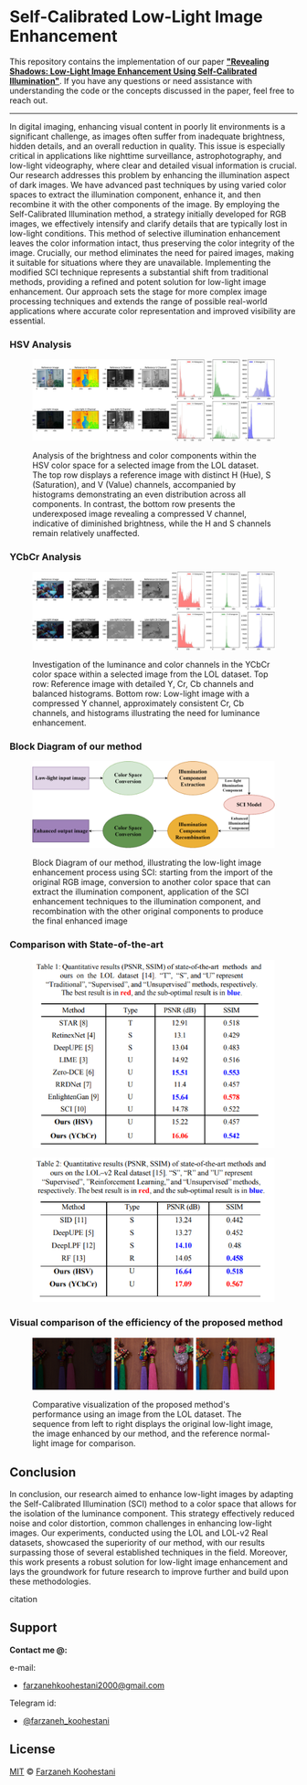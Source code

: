 # Self-Calibrated Low-Light Image Enhancement


This repository contains the implementation of our paper [**"Revealing Shadows: Low-Light Image Enhancement Using Self-Calibrated Illumination"**](https://arxiv.org/abs/2312.15199). If you have any questions or need assistance with understanding the code or the concepts discussed in the paper, feel free to reach out.

------------------------------------------------

In digital imaging, enhancing visual content in poorly lit environments is a significant challenge, as images often suffer from inadequate brightness, hidden details, and an overall reduction in quality. This issue is especially critical in applications like nighttime surveillance, astrophotography, and low-light videography, where clear and detailed visual information is crucial. Our research addresses this problem by enhancing the illumination aspect of dark images. We have advanced past techniques by using varied color spaces to extract the illumination component, enhance it, and then recombine it with the other components of the image. By employing the Self-Calibrated Illumination method, a strategy initially developed for RGB images, we effectively intensify and clarify details that are typically lost in low-light conditions. This method of selective illumination enhancement leaves the color information intact, thus preserving the color integrity of the image. Crucially, our method eliminates the need for paired images, making it suitable for situations where they are unavailable. Implementing the modified SCI technique represents a substantial shift from traditional methods, providing a refined and potent solution for low-light image enhancement. Our approach sets the stage for more complex image processing techniques and extends the range of possible real-world applications where accurate color representation and improved visibility are essential.


### HSV Analysis
<figure>
  <p align="center">
    <img src="https://github.com/farkoo/Self-Calibrated-LowLight-Image-Enhancement/blob/master/HSV.jpg" alt="Block Diagram">
  </p>
  <figcaption>Analysis of the brightness and color components within the HSV color space for a selected image from the LOL dataset. The top row displays a reference image with distinct H (Hue), S (Saturation), and V (Value) channels, accompanied by histograms demonstrating an even distribution across all components. In contrast, the bottom row presents the underexposed image revealing a compressed V channel, indicative of diminished brightness, while the H and S channels remain relatively unaffected.</figcaption>
</figure>


### YCbCr Analysis
<figure>
  <p align="center">
    <img src="https://github.com/farkoo/Self-Calibrated-LowLight-Image-Enhancement/blob/master/YCbCr.jpg" alt="Block Diagram">
  </p>
  <figcaption>Investigation of the luminance and color channels in the YCbCr color space within a selected image from the LOL dataset. Top row: Reference image with detailed Y, Cr, Cb channels and balanced histograms. Bottom row: Low-light image with a compressed Y channel, approximately consistent Cr, Cb channels, and histograms illustrating the need for luminance enhancement.</figcaption>
</figure>

### Block Diagram of our method
<figure>
  <p align="center">
    <img src="https://github.com/farkoo/Self-Calibrated-LowLight-Image-Enhancement/blob/master/Block%20Diagram.png" alt="Block Diagram">
  </p>
  <figcaption>Block Diagram of our method, illustrating the low-light image enhancement process using SCI: starting from the import of the original RGB image, conversion to another color space that can extract the illumination component, application of the SCI enhancement techniques to the illumination component, and recombination with the other original components to produce the final enhanced image</figcaption>
</figure>

### Comparison with State-of-the-art
<figure>
  <p align="center">
    <img src="https://github.com/farkoo/Self-Calibrated-LowLight-Image-Enhancement/blob/master/LOL%20Result.png" alt="Block Diagram">
  </p>
</figure>

<figure>
  <p align="center">
    <img src="https://github.com/farkoo/Self-Calibrated-LowLight-Image-Enhancement/blob/master/LOL-v2%20Result.png" alt="Block Diagram">
  </p>
</figure>

### Visual comparison of the efficiency of the proposed method
<figure>
  <p align="center">
    <img src="https://github.com/farkoo/Self-Calibrated-LowLight-Image-Enhancement/blob/master/Visual%20Comparision.png" alt="Block Diagram">
  </p>
  <figcaption>Comparative visualization of the proposed method's performance using an image from the LOL dataset. The sequence from left to right displays the original low-light image, the image enhanced by our method, and the reference normal-light image for comparison.</figcaption>
</figure>

## Conclusion
In conclusion, our research aimed to enhance low-light images by adapting the Self-Calibrated Illumination (SCI) method to a color space that allows for the isolation of the luminance component. This strategy effectively reduced noise and color distortion, common challenges in enhancing low-light images. Our experiments, conducted using the LOL and LOL-v2 Real datasets, showcased the superiority of our method, with our results surpassing those of several established techniques in the field. Moreover, this work presents a robust solution for low-light image enhancement and lays the groundwork for future research to improve further and build upon these methodologies. 

citation

## Support

**Contact me @:**

e-mail:

* farzanehkoohestani2000@gmail.com

Telegram id:

* [@farzaneh_koohestani](https://t.me/farzaneh_koohestani)

## License
[MIT](https://github.com/farkoo/Self-Calibrated-LowLight-Image-Enhancement/blob/master/LICENSE)
&#0169; 
[Farzaneh Koohestani](https://github.com/farkoo)
